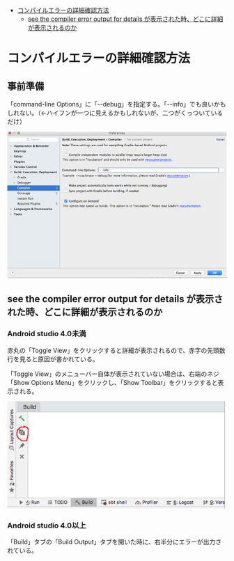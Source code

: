 <!-- TOC depthFrom:1 depthTo:6 withLinks:1 updateOnSave:1 orderedList:0 -->

- [コンパイルエラーの詳細確認方法](#コンハイルエラーの詳細確認方法)
	- [see the compiler error output for details が表示された時、どこに詳細が表示されるのか](#see-the-compiler-error-output-for-details-が表示された時どこに詳細が表示されるのか)

<!-- /TOC -->


# コンパイルエラーの詳細確認方法

## 事前準備

「command-line Options」に「--debug」を指定する。「--info」でも良いかもしれない。（←ハイフンが一つに見えるかもしれないが、二つがくっついているだけ）

<img src="./command_line_options.png" width="800">


## see the compiler error output for details が表示された時、どこに詳細が表示されるのか

### Android studio 4.0未満

赤丸の「Toggle View」をクリックすると詳細が表示されるので、赤字の先頭数行を見ると原因が書かれている。

「Toggle View」のメニューバー自体が表示されていない場合は、右端のネジ「Show Options Menu」をクリックし、「Show Toolbar」をクリックすると表示される。

<img src="./see_the_compiler_error.png" width="500">


### Android studio 4.0以上

「Build」タブの「Build Output」タブを開いた時に、右半分にエラーが出力されている。

